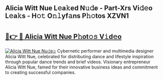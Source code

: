 ## Alicia Witt Nue L𝚎a𝚔ed N𝚞𝚍e - Part-Xrs Vi𝚍𝚎o L𝚎a𝚔s - H𝚘𝚝 O𝚗𝚕yf𝚊ns P𝚑𝚘tos XZVN1

# <h2><a href="http://kf1t0g.oniu.top/?m=Alicia+Witt+Nue">🔗👉 🔴 Alicia Witt Nue P𝚑ot𝚘𝚜 V𝚒d𝚎o</a></h2>

[![Alicia Witt Nue Nu𝚍e𝚜](https://i.imgur.com/0qMVB7G.gif)](http://kf1t0g.oniu.top/?m=Alicia+Witt+Nue)
Cybernetic performer and multimedia designer Alicia Witt Nue, celebrated for distributing dance and lifestyle inspiration through popular dance trends and brief videos. Visionary entrepreneur Alicia Witt Nue, famed for their innovative business ideas and commitment to creating successful companies.  
